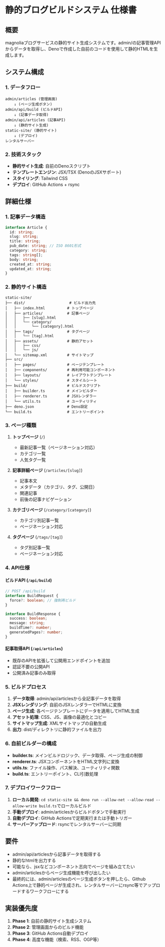 # 静的ブログビルドシステム 仕様書

## 概要
magnoliaブログサービスの静的サイト生成システムです。admin/の記事管理APIからデータを取得し、Denoで作成した自前のコードを使用して静的HTMLを生成します。

## システム構成

### 1. データフロー
```
admin/articles (管理画面) 
    ↓ (ページ生成ボタン)
admin/api/build (ビルドAPI)
    ↓ (記事データ取得)
admin/api/articles (記事API)
    ↓ (静的サイト生成)
static-site/ (静的サイト)
    ↓ (デプロイ)
レンタルサーバー
```

### 2. 技術スタック
- **静的サイト生成**: 自前のDenoスクリプト
- **テンプレートエンジン**: JSX/TSX (DenoのJSXサポート)
- **スタイリング**: Tailwind CSS
- **デプロイ**: GitHub Actions + rsync

## 詳細仕様

### 1. 記事データ構造
```typescript
interface Article {
  id: string;
  slug: string;
  title: string;
  pub_date: string; // ISO 8601形式
  category: string;
  tags: string[];
  body: string;
  created_at: string;
  updated_at: string;
}
```

### 2. 静的サイト構造
```
static-site/
├── dist/                    # ビルド出力先
│   ├── index.html          # トップページ
│   ├── articles/           # 記事ページ
│   │   ├── [slug].html
│   │   └── category/
│   │       └── [category].html
│   ├── tags/               # タグページ
│   │   └── [tag].html
│   ├── assets/             # 静的アセット
│   │   ├── css/
│   │   └── js/
│   └── sitemap.xml         # サイトマップ
├── src/
│   ├── pages/              # ページテンプレート
│   ├── components/         # 再利用可能コンポーネント
│   ├── layouts/            # レイアウトテンプレート
│   └── styles/             # スタイルシート
├── build/                  # ビルドスクリプト
│   ├── builder.ts          # メインビルダー
│   ├── renderer.ts         # JSXレンダラー
│   └── utils.ts            # ユーティリティ
├── deno.json               # Deno設定
└── build.ts                # エントリーポイント
```

### 3. ページ種類
1. **トップページ** (`/`)
   - 最新記事一覧（ページネーション対応）
   - カテゴリ一覧
   - 人気タグ一覧

2. **記事詳細ページ** (`/articles/[slug]`)
   - 記事本文
   - メタデータ（カテゴリ、タグ、公開日）
   - 関連記事
   - 前後の記事ナビゲーション

3. **カテゴリページ** (`/category/[category]`)
   - カテゴリ別記事一覧
   - ページネーション対応

4. **タグページ** (`/tags/[tag]`)
   - タグ別記事一覧
   - ページネーション対応

### 4. API仕様

#### ビルドAPI (`/api/build`)
```typescript
// POST /api/build
interface BuildRequest {
  force?: boolean; // 強制再ビルド
}

interface BuildResponse {
  success: boolean;
  message: string;
  buildTime?: number;
  generatedPages?: number;
}
```

#### 記事取得API (`/api/articles`)
- 既存のAPIを拡張して公開用エンドポイントを追加
- 認証不要の公開API
- 公開済み記事のみ取得

### 5. ビルドプロセス
1. **データ取得**: admin/api/articlesから全記事データを取得
2. **JSXレンダリング**: 自前のJSXレンダラーでHTMLに変換
3. **ページ生成**: 各ページテンプレートにデータを適用してHTML生成
4. **アセット処理**: CSS、JS、画像の最適化とコピー
5. **サイトマップ生成**: XMLサイトマップの自動生成
6. **出力**: dist/ディレクトリに静的ファイルを出力

### 6. 自前ビルダーの構成
- **builder.ts**: メインビルドロジック、データ取得、ページ生成の制御
- **renderer.ts**: JSXコンポーネントをHTML文字列に変換
- **utils.ts**: ファイル操作、パス解決、ユーティリティ関数
- **build.ts**: エントリーポイント、CLI引数処理

### 7. デプロイワークフロー
1. **ローカル開発**: `cd static-site && deno run --allow-net --allow-read --allow-write build.ts`でローカルビルド
2. **手動デプロイ**: admin/articlesからビルドボタンで手動実行
3. **自動デプロイ**: GitHub Actionsで定期実行または手動トリガー
4. **サーバーアップロード**: rsyncでレンタルサーバーに同期

## 要件
- admin/api/articlesから記事データを取得する
- 静的なhtmlを出力する
- 可能なら、jsxなどコンポーネント志向でページを組み立てたい
- admin/articlesからページ生成機能を呼び出したい
- 最終的には、admin/articlesのページ生成ボタンを押したら、Github Actions上で静的ページが生成され、レンタルサーバーにrsync等でアップロードするワークフローにする

## 実装優先度
1. **Phase 1**: 自前の静的サイト生成システム
2. **Phase 2**: 管理画面からのビルド機能
3. **Phase 3**: GitHub Actions自動デプロイ
4. **Phase 4**: 高度な機能（検索、RSS、OGP等）